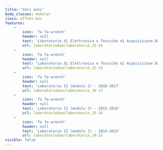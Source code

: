 ```yaml
---
title: 'Vari anni'
body_classes: modular
class: offset-box
features:
    -
        icon: 'fa fa-wrench'
        header: null
        text: 'Laboratorio di Elettronica e Tecniche di Acquisizione Dati - 2023-2024'
        url: laboratoriodue/laboratorio_23-24
    -
        icon: 'fa fa-wrench'
        header: null
        text: 'Laboratorio di Elettronica e Tecniche di Acquisizione Dati - 2022-2023'
        url: laboratoriodue/laboratorio_22-23
    -
        icon: 'fa fa-wrench'
        header: null
        text: 'Laboratorio II (modulo 2) - 2016-2017'
        url: laboratoriodue/laboratorio_16-17
    -
        icon: 'fa fa-wrench'
        header: null
        text: 'Laboratorio II (modulo 2) - 2015-2016'
        url: laboratoriodue/laboratorio_15-16
    -
        icon: 'fa fa-wrench'
        header: null
        text: 'Laboratorio II (modulo 2) - 2014-2015'
        url: laboratoriodue/laboratorio_14-15
visible: false
---
```


